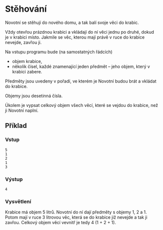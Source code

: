 # Stěhování

Novotní se stěhují do nového domu, a tak balí svoje věci do krabic.

Vždy otevřou prázdnou krabici a vkládají do ní věci jednu po druhé, dokud je v krabici místo. Jakmile se věc, kterou
mají právě v ruce do krabice nevejde, zavřou ji.

Na vstupu programu bude (na samostatných řádcích)

- objem krabice,
- několik čísel, každé znamenající jeden předmět – jeho objem, který v krabici zabere.

Předměty jsou uvedeny v pořadí, ve kterém je Novotní budou brát a vkládat do krabice.

Objemy jsou desetinná čísla.

Úkolem je vypsat celkový objem všech věcí, které se vejdou do krabice, než ji Novotní naplní.

## Příklad

### Vstup

```
5
1
2
1
3
```

### Výstup

```
4
```

### Vysvětlení

Krabice má objem 5 litrů. Novotní do ní dají předměty s objemy 1, 2 a 1. Potom mají v ruce 3 litrovou věc, která se do
krabice již nevejde a tak ji zavřou. Celkový objem věcí vevnitř je tedy 4 (1 + 2 + 1).
